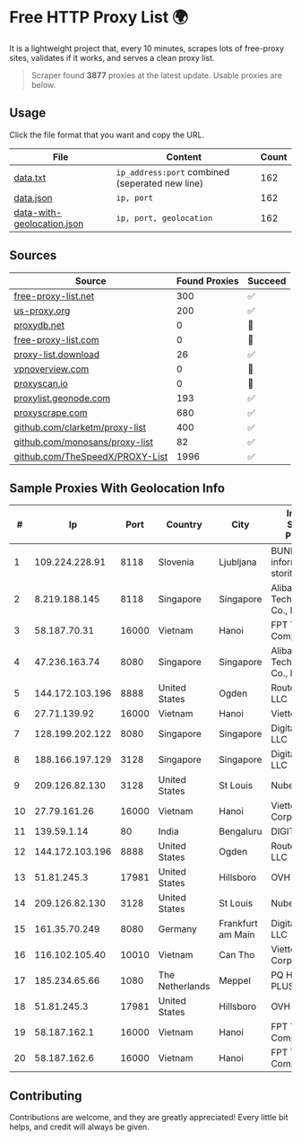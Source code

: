 
# Free HTTP Proxy List 🌍

It is a lightweight project that, every 10 minutes, scrapes lots of free-proxy sites, validates if it works, and serves a clean proxy list.


> Scraper found **3877** proxies at the latest update. Usable proxies are below.

## Usage

Click the file format that you want and copy the URL.


|File|Content|Count|
|----|-------|-----|
|[data.txt](https://raw.githubusercontent.com/themiralay/Proxy-List-World/master/data.txt)|`ip_address:port` combined (seperated new line)|162|
|[data.json](https://raw.githubusercontent.com/themiralay/Proxy-List-World/master/data.json)|`ip, port`|162|
|[data-with-geolocation.json](https://raw.githubusercontent.com/themiralay/Proxy-List-World/master/data-with-geolocation.json)|`ip, port, geolocation`|162|

## Sources

|Source|Found Proxies|Succeed|
|------|-------------|-------|
|[free-proxy-list.net](https://free-proxy-list.net)|300|✅|
|[us-proxy.org](https://www.us-proxy.org)|200|✅|
|[proxydb.net](http://proxydb.net)|0|🚫|
|[free-proxy-list.com](https://free-proxy-list.com/?page=&port=&type%5B%5D=http&type%5B%5D=https&up_time=0&search=Search)|0|🚫|
|[proxy-list.download](https://www.proxy-list.download/HTTP)|26|✅|
|[vpnoverview.com](https://vpnoverview.com/privacy/anonymous-browsing/free-proxy-servers)|0|🚫|
|[proxyscan.io](https://www.proxyscan.io)|0|🚫|
|[proxylist.geonode.com](https://proxylist.geonode.com/api/proxy-list?limit=300&page=1&sort_by=lastChecked&sort_type=desc&protocols=http,https)|193|✅|
|[proxyscrape.com](https://api.proxyscrape.com/v2/?request=displayproxies&protocol=http&timeout=10000&country=all&ssl=all&anonymity=all)|680|✅|
|[github.com/clarketm/proxy-list](https://raw.githubusercontent.com/clarketm/proxy-list/master/proxy-list-raw.txt)|400|✅|
|[github.com/monosans/proxy-list](https://raw.githubusercontent.com/monosans/proxy-list/main/proxies/http.txt)|82|✅|
|[github.com/TheSpeedX/PROXY-List](https://raw.githubusercontent.com/TheSpeedX/PROXY-List/master/http.txt)|1996|✅|


## Sample Proxies With Geolocation Info

|#|Ip|Port|Country|City|Internet Service Provider|
|-|--|----|-------|----|-------------------------|
|1|109.224.228.91|8118|Slovenia|Ljubljana|BUNNYWAY, informacijske storitve d.o.o.|
|2|8.219.188.145|8118|Singapore|Singapore|Alibaba (US) Technology Co., Ltd.|
|3|58.187.70.31|16000|Vietnam|Hanoi|FPT Telecom Company|
|4|47.236.163.74|8080|Singapore|Singapore|Alibaba (US) Technology Co., Ltd.|
|5|144.172.103.196|8888|United States|Ogden|RouterHosting LLC|
|6|27.71.139.92|16000|Vietnam|Hanoi|Viettel Group|
|7|128.199.202.122|8080|Singapore|Singapore|DigitalOcean, LLC|
|8|188.166.197.129|3128|Singapore|Singapore|DigitalOcean, LLC|
|9|209.126.82.130|3128|United States|St Louis|Nubes, LLC|
|10|27.79.161.26|16000|Vietnam|Hanoi|Viettel Corporation|
|11|139.59.1.14|80|India|Bengaluru|DIGITALOCEAN|
|12|144.172.103.196|8888|United States|Ogden|RouterHosting LLC|
|13|51.81.245.3|17981|United States|Hillsboro|OVH SAS|
|14|209.126.82.130|3128|United States|St Louis|Nubes, LLC|
|15|161.35.70.249|8080|Germany|Frankfurt am Main|DigitalOcean, LLC|
|16|116.102.105.40|10010|Vietnam|Can Tho|Viettel Corporation|
|17|185.234.65.66|1080|The Netherlands|Meppel|PQ HOSTING PLUS S.R.L.|
|18|51.81.245.3|17981|United States|Hillsboro|OVH SAS|
|19|58.187.162.1|16000|Vietnam|Hanoi|FPT Telecom Company|
|20|58.187.162.6|16000|Vietnam|Hanoi|FPT Telecom Company|



## Contributing

Contributions are welcome, and they are greatly appreciated! Every
little bit helps, and credit will always be given.

